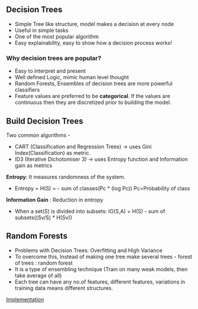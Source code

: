 ## Decision Trees
- Simple Tree like structure, model makes a decision at every node
- Useful in simple tasks
- One of the most popular algorithm
- Easy explainability, easy to show how a decision process works!

### Why decision trees are popular?
- Easy to interpret and present
- Well defined Logic, mimic human level thought
- Random Forests, Ensembles of decision trees are more powerful classifiers
- Feature values are preferred to be **categorical**. If the values are continuous then they are discretized prior to building the model.

##  Build Decision Trees
Two common algorithms - 
- CART (Classification and Regression Trees) → uses Gini Index(Classification) as metric.
- ID3 (Iterative Dichotomiser 3) → uses Entropy function and Information gain as metrics

**Entropy**: It measures randomness of the system.
- Entropy = H(S) = - sum of classes(Pc * (log Pc))
  Pc=Probability of class
  
**Information Gain** : Reduction in entropy
- When a set(S) is divided into subsets:
    IG(S,A) = H(S) - sum of subsets((Sv/S) * H(Sv))
    
## Random Forests
- Problems with Decision Trees: Overfitting and High Variance
- To overcome this, Instead of making one tree make several trees - forest of trees : random forest
- It is a type of ensembling technique (Train on many weak models, then take average of all)
- Each tree can have any no.of features, different features, variations in training data means different structures.

[Implementation](./Decision%20Tree%20and%20Random%20Forest%20Implementation.ipynb)
